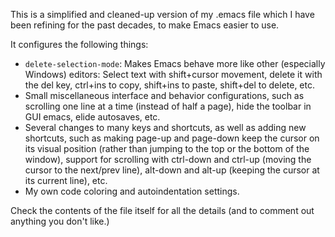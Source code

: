 This is a simplified and cleaned-up version of my .emacs file which I have been refining for the past decades, to make Emacs easier to use.

It configures the following things:
* `delete-selection-mode`: Makes Emacs behave more like other (especially Windows) editors: Select text with shift+cursor movement, delete it with the del key, ctrl+ins to copy, shift+ins to paste, shift+del to delete, etc.
* Small miscellaneous interface and behavior configurations, such as scrolling one line at a time (instead of half a page), hide the toolbar in GUI emacs, elide autosaves, etc.
* Several changes to many keys and shortcuts, as well as adding new shortcuts, such as making page-up and page-down keep the cursor on its visual position (rather than jumping to the top or the bottom of the window), support for scrolling with ctrl-down and ctrl-up (moving the cursor to the next/prev line), alt-down and alt-up (keeping the cursor at its current line), etc.
* My own code coloring and autoindentation settings.

Check the contents of the file itself for all the details (and to comment out anything you don't like.)

